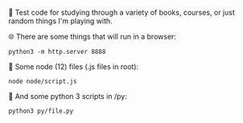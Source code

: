 🧪  Test code for studying through a variety of books, courses, or just random things I'm playing with.

🌐  There are some things that will run in a browser:

```
python3 -m http.server 8888
```

🐢  Some node (12) files (.js files in root):

```
node node/script.js
```

🐍  And some python 3 scripts in /py:

```
python3 py/file.py
```

